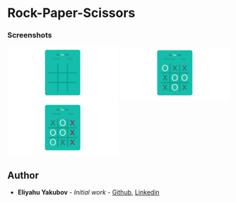 # Rock-Paper-Scissors

### Screenshots

<img src="https://github.com/EliYakubov7/Tic-Tac-Toe/blob/main/screenshots/empty_board.png" width="250">  
<img src="https://github.com/EliYakubov7/Tic-Tac-Toe/blob/main/screenshots/game_is_tied.png" width="250">  
<img src="https://github.com/EliYakubov7/Tic-Tac-Toe/blob/main/screenshots/x_has_won.png" width="250">  

## Author

* **Eliyahu Yakubov** - *Initial work* - [Github](https://github.com/EliYakubov7), [Linkedin](https://www.linkedin.com/in/eli-yakubov-961908173)
